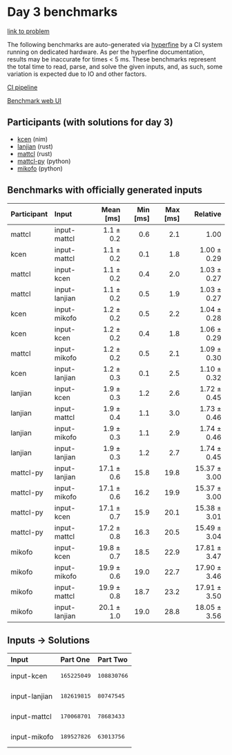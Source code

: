 # Day 3 benchmarks

[link to problem](https://adventofcode.com/2024/day/3)

The following benchmarks are auto-generated via
[hyperfine](https://github.com/sharkdp/hyperfine) by a CI system running on
dedicated hardware. As per the hyperfine documentation, results may be
inaccurate for times < 5 ms. These benchmarks represent the total time to read,
parse, and solve the given inputs, and, as such, some variation is expected due
to IO and other factors.

[CI pipeline](http://ci.papercode.net:8080/teams/main/pipelines/aoc2024)

[Benchmark web UI](https://aoc.ancalagon.black)


## Participants (with solutions for day 3)

- [kcen](https://github.com/kcen/aoc2024) (nim)
- [lanjian](https://github.com/lanjian/aoc-2024) (rust)
- [mattcl](https://github.com/mattcl/aoc2024) (rust)
- [mattcl-py](https://github.com/mattcl/aoc2024-py) (python)
- [mikofo](https://github.com/mikofo/aoc2024) (python)


## Benchmarks with officially generated inputs

| Participant | Input | Mean [ms] | Min [ms] | Max [ms] | Relative |
|:---|:---|---:|---:|---:|---:|
| mattcl | input-mattcl | 1.1 ± 0.2 | 0.6 | 2.1 | 1.00 |
| kcen | input-mattcl | 1.1 ± 0.2 | 0.1 | 1.8 | 1.00 ± 0.29 |
| mattcl | input-kcen | 1.1 ± 0.2 | 0.4 | 2.0 | 1.03 ± 0.27 |
| mattcl | input-lanjian | 1.1 ± 0.2 | 0.5 | 1.9 | 1.03 ± 0.27 |
| kcen | input-mikofo | 1.2 ± 0.2 | 0.5 | 2.2 | 1.04 ± 0.28 |
| kcen | input-kcen | 1.2 ± 0.2 | 0.4 | 1.8 | 1.06 ± 0.29 |
| mattcl | input-mikofo | 1.2 ± 0.2 | 0.5 | 2.1 | 1.09 ± 0.30 |
| kcen | input-lanjian | 1.2 ± 0.3 | 0.1 | 2.5 | 1.10 ± 0.32 |
| lanjian | input-kcen | 1.9 ± 0.3 | 1.2 | 2.6 | 1.72 ± 0.45 |
| lanjian | input-mattcl | 1.9 ± 0.4 | 1.1 | 3.0 | 1.73 ± 0.46 |
| lanjian | input-mikofo | 1.9 ± 0.3 | 1.1 | 2.9 | 1.74 ± 0.46 |
| lanjian | input-lanjian | 1.9 ± 0.3 | 1.2 | 2.7 | 1.74 ± 0.45 |
| mattcl-py | input-lanjian | 17.1 ± 0.6 | 15.8 | 19.8 | 15.37 ± 3.00 |
| mattcl-py | input-mikofo | 17.1 ± 0.6 | 16.2 | 19.9 | 15.37 ± 3.00 |
| mattcl-py | input-kcen | 17.1 ± 0.7 | 15.9 | 20.1 | 15.38 ± 3.01 |
| mattcl-py | input-mattcl | 17.2 ± 0.8 | 16.3 | 20.5 | 15.49 ± 3.04 |
| mikofo | input-kcen | 19.8 ± 0.7 | 18.5 | 22.9 | 17.81 ± 3.47 |
| mikofo | input-mikofo | 19.9 ± 0.6 | 19.0 | 22.7 | 17.90 ± 3.46 |
| mikofo | input-mattcl | 19.9 ± 0.8 | 18.7 | 23.2 | 17.91 ± 3.50 |
| mikofo | input-lanjian | 20.1 ± 1.0 | 19.0 | 28.8 | 18.05 ± 3.56 |


## Inputs -> Solutions

| Input | Part One | Part Two |
|:---|:---|:---|
|input-kcen|<pre>165225049</pre>|<pre>108830766</pre>|
|input-lanjian|<pre>182619815</pre>|<pre>80747545</pre>|
|input-mattcl|<pre>170068701</pre>|<pre>78683433</pre>|
|input-mikofo|<pre>189527826</pre>|<pre>63013756</pre>|